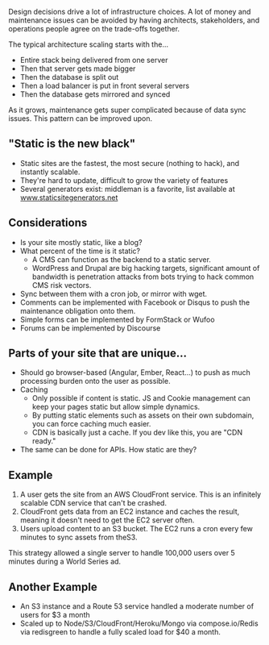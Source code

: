 Design decisions drive a lot of infrastructure choices. A lot of money and maintenance issues can be avoided by having architects, stakeholders, and operations people agree on the trade-offs together.

The typical architecture scaling starts with the...

* Entire stack being delivered from one server
* Then that server gets made bigger
* Then the database is split out
* Then a load balancer is put in front several servers
* Then the database gets mirrored and synced

As it grows, maintenance gets super complicated because of data sync issues. This pattern can be improved upon.

## "Static is the new black"
* Static sites are the fastest, the most secure (nothing to hack), and instantly scalable.
* They're hard to update, difficult to grow the variety of features
* Several generators exist: middleman is a favorite, list available at www.staticsitegenerators.net

## Considerations

* Is your site mostly static, like a blog?
* What percent of the time is it static?
    * A CMS can function as the backend to a static server.
    * WordPress and Drupal are big hacking targets, significant amount of bandwidth is penetration attacks from bots trying to hack common CMS risk vectors.
* Sync between them with a cron job, or mirror with wget.
* Comments can be implemented with Facebook or Disqus to push the maintenance obligation onto them.
* Simple forms can be implemented by FormStack or Wufoo
* Forums can be implemented by Discourse

## Parts of your site that are unique...

* Should go browser-based (Angular, Ember, React...) to push as much processing burden onto the user as possible.
* Caching
    * Only possible if content is static. JS and Cookie management can keep your pages static but allow simple dynamics.
    * By putting static elements such as assets on their own subdomain, you can force caching much easier.
    * CDN is basically just a cache. If you dev like this, you are "CDN ready."
* The same can be done for APIs. How static are they?

## Example

1. A user gets the site from an AWS CloudFront service. This is an infinitely scalable CDN service that can't be crashed.
1. CloudFront gets data from an EC2 instance and caches the result, meaning it doesn't need to get the EC2 server often.
1. Users upload content to an S3 bucket. The EC2 runs a cron every few minutes to sync assets from theS3.

This strategy allowed a single server to handle 100,000 users over 5 minutes during a World Series ad.

## Another Example

* An S3 instance and a Route 53 service handled a moderate number of users for $3 a month
* Scaled up to Node/S3/CloudFront/Heroku/Mongo via compose.io/Redis via redisgreen to handle a fully scaled load for $40 a month.
